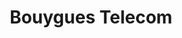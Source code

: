 ---
title: "Bouygues Telecom"
url: /caen/bouygues-telecom-boulevard-marechal-juin/
shop: téléphone portable
---